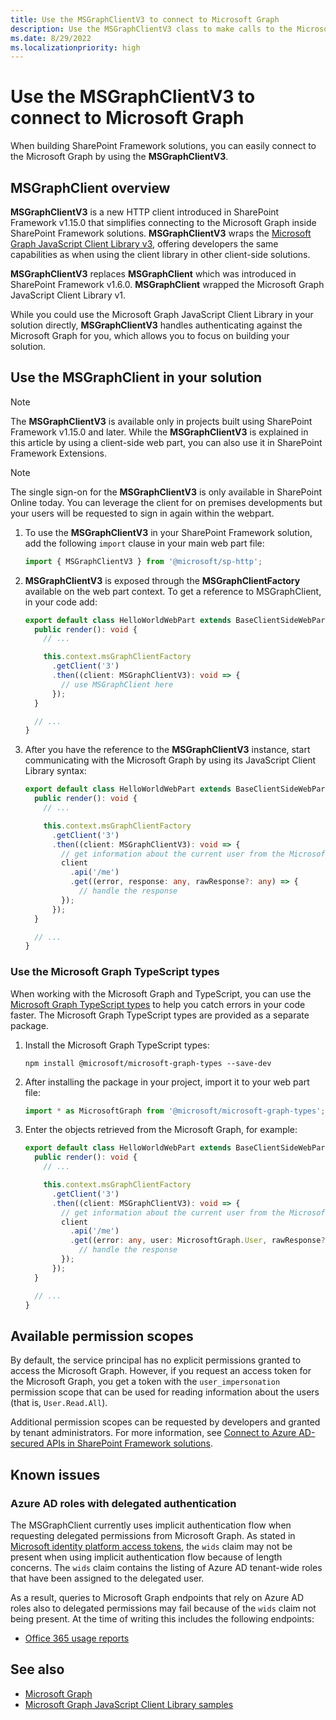 ```yaml
---
title: Use the MSGraphClientV3 to connect to Microsoft Graph
description: Use the MSGraphClientV3 class to make calls to the Microsoft Graph REST API.
ms.date: 8/29/2022
ms.localizationpriority: high
---
```


# Use the MSGraphClientV3 to connect to Microsoft Graph

When building SharePoint Framework solutions, you can easily connect to the Microsoft Graph by using the **MSGraphClientV3**.

## MSGraphClient overview

**MSGraphClientV3** is a new HTTP client introduced in SharePoint Framework v1.15.0 that simplifies connecting to the Microsoft Graph inside SharePoint Framework solutions. **MSGraphClientV3** wraps the [Microsoft Graph JavaScript Client Library v3](https://www.npmjs.com/package/@microsoft/microsoft-graph-client), offering developers the same capabilities as when using the client library in other client-side solutions.

**MSGraphClientV3** replaces **MSGraphClient** which was introduced in SharePoint Framework v1.6.0. **MSGraphClient** wrapped the Microsoft Graph JavaScript Client Library v1.

While you could use the Microsoft Graph JavaScript Client Library in your solution directly, **MSGraphClientV3** handles authenticating against the Microsoft Graph for you, which allows you to focus on building your solution.

## Use the MSGraphClient in your solution

> [!NOTE]
> The **MSGraphClientV3** is available only in projects built using SharePoint Framework v1.15.0 and later. While the **MSGraphClientV3** is explained in this article by using a client-side web part, you can also use it in SharePoint Framework Extensions.

> [!NOTE]
> The single sign-on for the **MSGraphClientV3** is only available in SharePoint Online today. You can leverage the client for on premises developments but your users will be requested to sign in again within the webpart.

1. To use the **MSGraphClientV3** in your SharePoint Framework solution, add the following `import` clause in your main web part file:

    ```typescript
    import { MSGraphClientV3 } from '@microsoft/sp-http';
    ```

1. **MSGraphClientV3** is exposed through the **MSGraphClientFactory** available on the web part context. To get a reference to MSGraphClient, in your code add:

    ```typescript
    export default class HelloWorldWebPart extends BaseClientSideWebPart<IHelloWorldWebPartProps> {
      public render(): void {
        // ...

        this.context.msGraphClientFactory
          .getClient('3')
          .then((client: MSGraphClientV3): void => {
            // use MSGraphClient here
          });
      }

      // ...
    }
    ```

1. After you have the reference to the **MSGraphClientV3** instance, start communicating with the Microsoft Graph by using its JavaScript Client Library syntax:

    ```typescript
    export default class HelloWorldWebPart extends BaseClientSideWebPart<IHelloWorldWebPartProps> {
      public render(): void {
        // ...

        this.context.msGraphClientFactory
          .getClient('3')
          .then((client: MSGraphClientV3): void => {
            // get information about the current user from the Microsoft Graph
            client
              .api('/me')
              .get((error, response: any, rawResponse?: any) => {
                // handle the response
            });
          });
      }

      // ...
    }
    ```

### Use the Microsoft Graph TypeScript types

When working with the Microsoft Graph and TypeScript, you can use the [Microsoft Graph TypeScript types](https://www.npmjs.com/package/@microsoft/microsoft-graph-types) to help you catch errors in your code faster. The Microsoft Graph TypeScript types are provided as a separate package.

1. Install the Microsoft Graph TypeScript types:

    ```console
    npm install @microsoft/microsoft-graph-types --save-dev
    ```

1. After installing the package in your project, import it to your web part file:

    ```typescript
    import * as MicrosoftGraph from '@microsoft/microsoft-graph-types';
    ```

1. Enter the objects retrieved from the Microsoft Graph, for example:

    ```typescript
    export default class HelloWorldWebPart extends BaseClientSideWebPart<IHelloWorldWebPartProps> {
      public render(): void {
        // ...

        this.context.msGraphClientFactory
          .getClient('3')
          .then((client: MSGraphClientV3): void => {
            // get information about the current user from the Microsoft Graph
            client
              .api('/me')
              .get((error: any, user: MicrosoftGraph.User, rawResponse?: any) => {
                // handle the response
            });
          });
      }

      // ...
    }
    ```

## Available permission scopes

By default, the service principal has no explicit permissions granted to access the Microsoft Graph. However, if you request an access token for the Microsoft Graph, you get a token with the `user_impersonation` permission scope that can be used for reading information about the users (that is, `User.Read.All`).

Additional permission scopes can be requested by developers and granted by tenant administrators. For more information, see [Connect to Azure AD-secured APIs in SharePoint Framework solutions](./use-aadhttpclient.md).

## Known issues

### Azure AD roles with delegated authentication

The MSGraphClient currently uses implicit authentication flow when requesting delegated permissions from Microsoft Graph.  As stated in [Microsoft identity platform access tokens](/azure/active-directory/develop/access-tokens#payload-claims), the `wids` claim may not be present when using implicit authentication flow because of length concerns.  The `wids` claim contains the listing of Azure AD tenant-wide roles that have been assigned to the delegated user.

As a result, queries to Microsoft Graph endpoints that rely on Azure AD roles also to delegated permissions may fail because of the `wids` claim not being present.  At the time of writing this includes the following endpoints:

- [Office 365 usage reports](/graph/reportroot-authorization)

## See also

- [Microsoft Graph](https://graph.microsoft.com)
- [Microsoft Graph JavaScript Client Library samples](https://github.com/microsoftgraph/msgraph-sdk-javascript/tree/master/samples)

